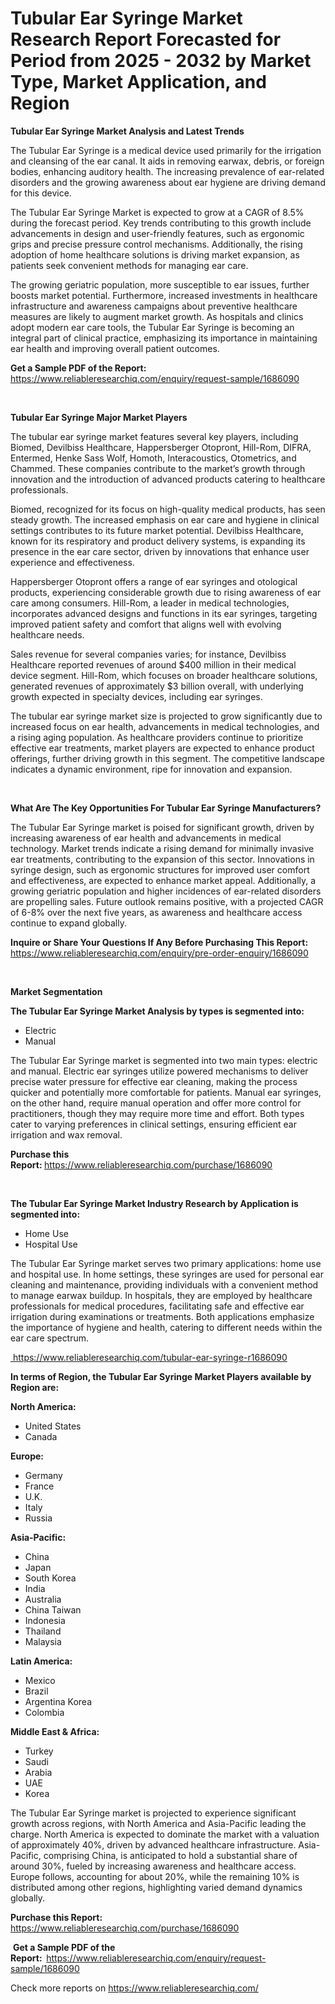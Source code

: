 <p><h1>Tubular Ear Syringe Market Research Report Forecasted for Period from 2025 -  2032 by Market Type, Market Application, and Region</h1></p><p><strong>Tubular Ear Syringe Market Analysis and Latest Trends</strong></p>
<p><p>The Tubular Ear Syringe is a medical device used primarily for the irrigation and cleansing of the ear canal. It aids in removing earwax, debris, or foreign bodies, enhancing auditory health. The increasing prevalence of ear-related disorders and the growing awareness about ear hygiene are driving demand for this device.</p><p>The Tubular Ear Syringe Market is expected to grow at a CAGR of 8.5% during the forecast period. Key trends contributing to this growth include advancements in design and user-friendly features, such as ergonomic grips and precise pressure control mechanisms. Additionally, the rising adoption of home healthcare solutions is driving market expansion, as patients seek convenient methods for managing ear care. </p><p>The growing geriatric population, more susceptible to ear issues, further boosts market potential. Furthermore, increased investments in healthcare infrastructure and awareness campaigns about preventive healthcare measures are likely to augment market growth. As hospitals and clinics adopt modern ear care tools, the Tubular Ear Syringe is becoming an integral part of clinical practice, emphasizing its importance in maintaining ear health and improving overall patient outcomes.</p></p>
<p><strong>Get a Sample PDF of the Report:&nbsp;</strong> <a href="https://www.reliableresearchiq.com/enquiry/request-sample/1686090?utm_campaign=2321&utm_medium=2&utm_source=Github&utm_content=ia&utm_term=24032025&utm_id=tubular-ear-syringe">https://www.reliableresearchiq.com/enquiry/request-sample/1686090</a></p>
<p>&nbsp;</p>
<p><strong>Tubular Ear Syringe Major Market Players</strong></p>
<p><p>The tubular ear syringe market features several key players, including Biomed, Devilbiss Healthcare, Happersberger Otopront, Hill-Rom, DIFRA, Entermed, Henke Sass Wolf, Homoth, Interacoustics, Otometrics, and Chammed. These companies contribute to the market’s growth through innovation and the introduction of advanced products catering to healthcare professionals.</p><p>Biomed, recognized for its focus on high-quality medical products, has seen steady growth. The increased emphasis on ear care and hygiene in clinical settings contributes to its future market potential. Devilbiss Healthcare, known for its respiratory and product delivery systems, is expanding its presence in the ear care sector, driven by innovations that enhance user experience and effectiveness.</p><p>Happersberger Otopront offers a range of ear syringes and otological products, experiencing considerable growth due to rising awareness of ear care among consumers. Hill-Rom, a leader in medical technologies, incorporates advanced designs and functions in its ear syringes, targeting improved patient safety and comfort that aligns well with evolving healthcare needs.</p><p>Sales revenue for several companies varies; for instance, Devilbiss Healthcare reported revenues of around $400 million in their medical device segment. Hill-Rom, which focuses on broader healthcare solutions, generated revenues of approximately $3 billion overall, with underlying growth expected in specialty devices, including ear syringes.</p><p>The tubular ear syringe market size is projected to grow significantly due to increased focus on ear health, advancements in medical technologies, and a rising aging population. As healthcare providers continue to prioritize effective ear treatments, market players are expected to enhance product offerings, further driving growth in this segment. The competitive landscape indicates a dynamic environment, ripe for innovation and expansion.</p></p>
<p>&nbsp;</p>
<p><strong>What Are The Key Opportunities For Tubular Ear Syringe Manufacturers?</strong></p>
<p><p>The Tubular Ear Syringe market is poised for significant growth, driven by increasing awareness of ear health and advancements in medical technology. Market trends indicate a rising demand for minimally invasive ear treatments, contributing to the expansion of this sector. Innovations in syringe design, such as ergonomic structures for improved user comfort and effectiveness, are expected to enhance market appeal. Additionally, a growing geriatric population and higher incidences of ear-related disorders are propelling sales. Future outlook remains positive, with a projected CAGR of 6-8% over the next five years, as awareness and healthcare access continue to expand globally.</p></p>
<p><strong>Inquire or Share Your Questions If Any Before Purchasing This Report:</strong> <a href="https://www.reliableresearchiq.com/enquiry/pre-order-enquiry/1686090?utm_campaign=2321&utm_medium=2&utm_source=Github&utm_content=ia&utm_term=24032025&utm_id=tubular-ear-syringe">https://www.reliableresearchiq.com/enquiry/pre-order-enquiry/1686090</a></p>
<p>&nbsp;</p>
<p><strong>Market Segmentation</strong></p>
<p><strong>The Tubular Ear Syringe Market Analysis by types is segmented into:</strong></p>
<p><ul><li>Electric</li><li>Manual</li></ul></p>
<p><p>The Tubular Ear Syringe market is segmented into two main types: electric and manual. Electric ear syringes utilize powered mechanisms to deliver precise water pressure for effective ear cleaning, making the process quicker and potentially more comfortable for patients. Manual ear syringes, on the other hand, require manual operation and offer more control for practitioners, though they may require more time and effort. Both types cater to varying preferences in clinical settings, ensuring efficient ear irrigation and wax removal.</p></p>
<p><strong>Purchase this Report:&nbsp;</strong><a href="https://www.reliableresearchiq.com/purchase/1686090?utm_campaign=2321&utm_medium=2&utm_source=Github&utm_content=ia&utm_term=24032025&utm_id=tubular-ear-syringe">https://www.reliableresearchiq.com/purchase/1686090</a></p>
<p>&nbsp;</p>
<p><strong>The Tubular Ear Syringe Market Industry Research by Application is segmented into:</strong></p>
<p><ul><li>Home Use</li><li>Hospital Use</li></ul></p>
<p><p>The Tubular Ear Syringe market serves two primary applications: home use and hospital use. In home settings, these syringes are used for personal ear cleaning and maintenance, providing individuals with a convenient method to manage earwax buildup. In hospitals, they are employed by healthcare professionals for medical procedures, facilitating safe and effective ear irrigation during examinations or treatments. Both applications emphasize the importance of hygiene and health, catering to different needs within the ear care spectrum.</p></p>
<p><a href="https://www.reliableresearchiq.com/tubular-ear-syringe-r1686090?utm_campaign=2321&utm_medium=2&utm_source=Github&utm_content=ia&utm_term=24032025&utm_id=tubular-ear-syringe">&nbsp;https://www.reliableresearchiq.com/tubular-ear-syringe-r1686090</a></p>
<p><strong>In terms of Region, the Tubular Ear Syringe Market Players available by Region are:</strong></p>
<p>
    <p> <strong> North America: </strong>
        <ul>
            <li>United States</li>
            <li>Canada</li>
        </ul>
        </p> 
    <p> <strong> Europe: </strong>
        <ul>
            <li>Germany</li>
            <li>France</li>
            <li>U.K.</li>
            <li>Italy</li>
            <li>Russia</li>
        </ul>
        </p> 
    <p> <strong> Asia-Pacific: </strong>
        <ul>
            <li>China</li>
            <li>Japan</li>
            <li>South Korea</li>
            <li>India</li>
            <li>Australia</li>
            <li>China Taiwan</li>
            <li>Indonesia</li>
            <li>Thailand</li>
            <li>Malaysia</li>
        </ul>
        </p> 
    <p> <strong> Latin America: </strong>
        <ul>
            <li>Mexico</li>
            <li>Brazil</li>
            <li>Argentina Korea</li>
            <li>Colombia</li>
        </ul>
        </p> 
    <p> <strong> Middle East & Africa: </strong>
        <ul>
            <li>Turkey</li>
            <li>Saudi</li>
            <li>Arabia</li>
            <li>UAE</li>
            <li>Korea</li>
        </ul>
    </p>
    </p>
<p><p>The Tubular Ear Syringe market is projected to experience significant growth across regions, with North America and Asia-Pacific leading the charge. North America is expected to dominate the market with a valuation of approximately 40%, driven by advanced healthcare infrastructure. Asia-Pacific, comprising China, is anticipated to hold a substantial share of around 30%, fueled by increasing awareness and healthcare access. Europe follows, accounting for about 20%, while the remaining 10% is distributed among other regions, highlighting varied demand dynamics globally.</p></p>
<p><strong>Purchase this Report: </strong><a href="https://www.reliableresearchiq.com/purchase/1686090?utm_campaign=2321&utm_medium=2&utm_source=Github&utm_content=ia&utm_term=24032025&utm_id=tubular-ear-syringe">https://www.reliableresearchiq.com/purchase/1686090</a></p>
<p>&nbsp;<strong>Get a Sample PDF of the Report:&nbsp;&nbsp;</strong><a href="https://www.reliableresearchiq.com/enquiry/request-sample/1686090?utm_campaign=2321&utm_medium=2&utm_source=Github&utm_content=ia&utm_term=24032025&utm_id=tubular-ear-syringe">https://www.reliableresearchiq.com/enquiry/request-sample/1686090</a></p>
<p><strong></strong></p>
<p>Check more reports on <a href="https://www.reliableresearchiq.com/?utm_campaign=2321&utm_medium=2&utm_source=Github&utm_content=ia&utm_term=24032025&utm_id=tubular-ear-syringe">https://www.reliableresearchiq.com/</a></p>